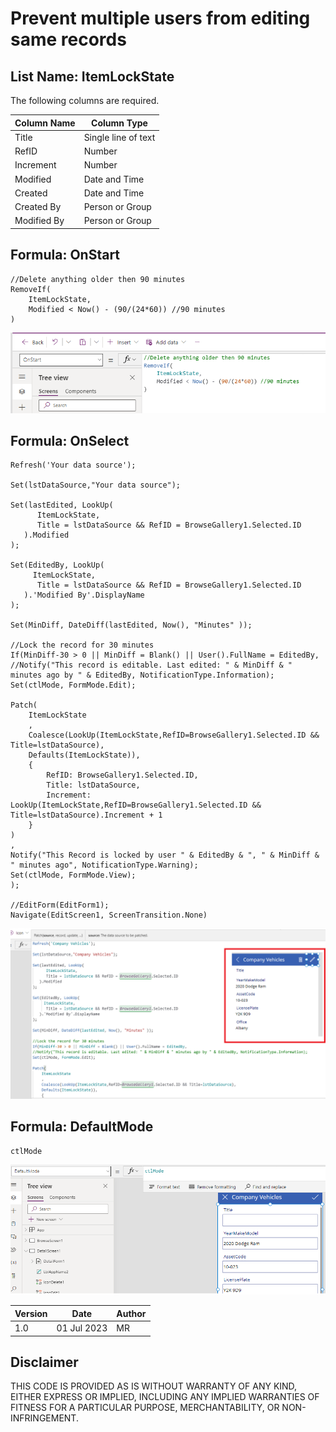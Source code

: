# Prevent multiple users from editing same records

## List Name: ItemLockState

The following columns are required.

| Column Name          | Column Type          |
|----------------------|----------------------|
| Title                | Single line of text  |
| RefID                | Number               |
| Increment            | Number               |
| Modified             | Date and Time        |
| Created              | Date and Time        |
| Created By           | Person or Group      |
| Modified By          | Person or Group      |

## Formula: OnStart

```
//Delete anything older then 90 minutes
RemoveIf(
    ItemLockState,
    Modified < Now() - (90/(24*60)) //90 minutes
)
```        
![](./OnStart.png)

## Formula: OnSelect

```
Refresh('Your data source');

Set(lstDataSource,"Your data source");

Set(lastEdited, LookUp(
      ItemLockState,
      Title = lstDataSource && RefID = BrowseGallery1.Selected.ID
   ).Modified
);

Set(EditedBy, LookUp(
     ItemLockState,
      Title = lstDataSource && RefID = BrowseGallery1.Selected.ID
   ).'Modified By'.DisplayName
);

Set(MinDiff, DateDiff(lastEdited, Now(), "Minutes" ));

//Lock the record for 30 minutes
If(MinDiff-30 > 0 || MinDiff = Blank() || User().FullName = EditedBy,
//Notify("This record is editable. Last edited: " & MinDiff & " minutes ago by " & EditedBy, NotificationType.Information);
Set(ctlMode, FormMode.Edit);

Patch(
    ItemLockState
    ,
    Coalesce(LookUp(ItemLockState,RefID=BrowseGallery1.Selected.ID && Title=lstDataSource),
    Defaults(ItemLockState)),
    {
        RefID: BrowseGallery1.Selected.ID,
        Title: lstDataSource,
        Increment: LookUp(ItemLockState,RefID=BrowseGallery1.Selected.ID && Title=lstDataSource).Increment + 1
    }
)
,
Notify("This Record is locked by user " & EditedBy & ", " & MinDiff & " minutes ago", NotificationType.Warning);
Set(ctlMode, FormMode.View);
);

//EditForm(EditForm1);
Navigate(EditScreen1, ScreenTransition.None)
```

![](./OnSelect.png)

## Formula: DefaultMode

```
ctlMode
```

![](./DefaultMode.png)


| Version | Date | Author|
|-----|-----|-----|
|1.0|01 Jul 2023 | MR |

## Disclaimer

THIS CODE IS PROVIDED AS IS WITHOUT WARRANTY OF ANY KIND, EITHER EXPRESS OR IMPLIED, INCLUDING ANY IMPLIED WARRANTIES OF FITNESS FOR A PARTICULAR PURPOSE, MERCHANTABILITY, OR NON-INFRINGEMENT.

